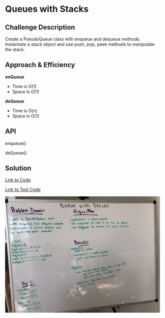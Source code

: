 # Queues with Stacks


## Challenge Description
Create a PseudoQueue class with enqueue and dequeue methods. Instantiate a stack object and use push, pop, peek methods to manipulate the stack.

## Approach & Efficiency


**enQueue**
* Time is O(1)
* Space is O(1)

**deQueue**
* Time is O(n)
* Space is O(1)



## API
enqueue()

deQueue()


## Solution

[Link to Code](./src/main/java/queue_with_stacks/PseudoQueue.java)

[Link to Test Code](./src/test/java/queue_with_stacks/PseudoQueueTest.java)

![WB](./assets/queue_with_stacks.jpg)
